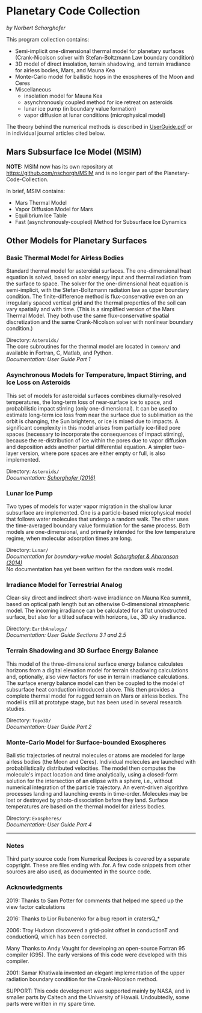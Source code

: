 Planetary Code Collection
=========================

*by Norbert Schorghofer*


This program collection contains:

* Semi-implicit one-dimensional thermal model for planetary surfaces (Crank-Nicolson solver with Stefan-Boltzmann Law boundary condition)  
* 3D model of direct insolation, terrain shadowing, and terrain irradiance for airless bodies, Mars, and Mauna Kea  
* Monte-Carlo model for ballistic hops in the exospheres of the Moon and Ceres
* Miscellaneous
  * insolation model for Mauna Kea
  * asynchronously coupled method for ice retreat on asteroids    
  * lunar ice pump (in boundary value formation)  
  * vapor diffusion at lunar conditions (microphysical model)  


The theory behind the numerical methods is described in [UserGuide.pdf](./UserGuide.pdf) or in individual journal articles cited below.


Mars Subsurface Ice Model (MSIM)
--------------------------------

__NOTE:__ MSIM now has its own repository at https://github.com/nschorgh/MSIM and is no longer part of the Planetary-Code-Collection. 

In brief, MSIM contains:

* Mars Thermal Model
* Vapor Diffusion Model for Mars
* Equilibrium Ice Table
* Fast (asynchronously-coupled) Method for Subsurface Ice Dynamics


Other Models for Planetary Surfaces
-----------------------------------

### Basic Thermal Model for Airless Bodies

Standard thermal model for asteroidal surfaces. The one-dimensional heat equation is solved, based on solar energy input and thermal radiation from the surface to space.  The solver for the one-dimensional heat equation is semi-implicit, with the Stefan-Boltzmann radiation law as upper boundary condition.  The finite-difference method is flux-conservative even on an irregularly spaced vertical grid and the thermal properties of the soil can vary spatially and with time.  (This is a simplified version of the Mars Thermal Model. They both use the same flux-conservative spatial discretization and the same Crank-Nicolson solver with nonlinear boundary condition.)  

Directory: `Asteroids/`  
The core subroutines for the thermal model are located in `Common/` and available in Fortran, C, Matlab, and Python.  
*Documentation: User Guide Part 1*  


### Asynchronous Models for Temperature, Impact Stirring, and Ice Loss on Asteroids

This set of models for asteroidal surfaces combines diurnally-resolved temperatures, the long-term loss of near-surface ice to space, and probabilistic impact stirring (only one-dimensional). It can be used to estimate long-term ice loss from near the surface due to sublimation as the orbit is changing, the Sun brightens, or ice is mixed due to impacts. 
A significant complexity in this model arises from partially ice-filled pore spaces (necessary to incorporate the consequences of impact stirring), because the re-distribution of ice within the pores due to vapor diffusion and deposition adds another partial differential equation. A simpler two-layer version, where pore spaces are either empty or full, is also implemented.  

Directory: `Asteroids/`  
*Documentation: [Schorghofer (2016)](https://doi.org/10.1016/j.icarus.2016.04.037)*  


### Lunar Ice Pump

Two types of models for water vapor migration in the shallow lunar subsurface are implemented. One is a particle-based microphysical model that follows water molecules that undergo a random walk. The other uses the time-averaged boundary value formulation for the same process. Both models are one-dimensional, and primarily intended for the low temperature regime, when molecular adsorption times are long.

Directory: `Lunar/`  
*Documentation for boundary-value model: [Schorghofer & Aharonson (2014)](https://doi.org/10.1088/0004-637X/788/2/169)*  
No documentation has yet been written for the random walk model.  


### Irradiance Model for Terrestrial Analog

Clear-sky direct and indirect short-wave irradiance on Mauna Kea summit, based on optical path length but an otherwise 0-dimensional atmospheric model.
The incoming irradiance can be calculated for a flat unobstructed surface, but also for a tilted suface with horizons, i.e., 3D sky irradiance.  

Directory: `EarthAnalogs/`  
*Documentation: User Guide Sections 3.1 and 2.5*  


### Terrain Shadowing and 3D Surface Energy Balance 

This model of the three-dimensional surface energy balance calculates horizons from a digital elevation model for terrain shadowing calculations and, optionally, also view factors for use in terrain irradiance calculations. The surface energy balance model can then be coupled to the model of subsurface heat conduction introduced above. This then provides a complete thermal model for  rugged terrain on Mars or airless bodies. The model is still at prototype stage, but has been used in several research studies.

Directory: `Topo3D/`  
*Documentation: User Guide Part 2*  


### Monte-Carlo Model for Surface-bounded Exospheres

Ballistic trajectories of neutral molecules or atoms are modeled for large airless bodies (the Moon and Ceres).  Individual molecules are launched with probabilistically distributed velocities. The model then computes the molecule's impact location and time analytically, using a closed-form solution for the intersection of an ellipse with a sphere, i.e., without numerical integration of the particle trajectory.
An event-driven algorithm processes landing and launching events in time-order.
Molecules may be lost or destroyed by photo-dissociation before they land.
Surface temperatures are based on the thermal model for airless bodies.  

Directory: `Exospheres/`  
*Documentation: User Guide Part 4*  


---

### Notes

Third party source code from Numerical Recipes is covered by a separate copyright. These are files ending with .for.  A few code snippets from other sources are also used, as documented in the source code.


### Acknowledgments

2019: Thanks to Sam Potter for comments that helped me speed up the view factor calculations  

2016: Thanks to Lior Rubanenko for a bug report in cratersQ_*

2006: Troy Hudson discovered a grid-point offset in conductionT and conductionQ, which has been corrected.

Many Thanks to Andy Vaught for developing an open-source Fortran 95 compiler (G95).  The early versions of this code were developed with this compiler.

2001: Samar Khatiwala invented an elegant implementation of the upper radiation boundary condition for the Crank-Nicolson method.

SUPPORT: This code development was supported mainly by NASA, and in smaller parts by Caltech and the University of Hawaii. Undoubtedly, some parts were written in my spare time.

